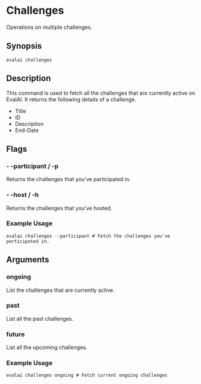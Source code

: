# Challenges

Operations on multiple challenges.

## Synopsis

    evalai challenges

## Description

This command is used to fetch all the challenges that are currently active on EvalAI. It returns the following details of a challenge.

- Title
- ID
- Description
- End-Date

## Flags

### - -participant / -p

Returns the challenges that you've participated in.

### - -host / -h

Returns the challenges that you've hosted.

### Example Usage

    evalai challenges --participant # Fetch the challenges you've participated in.

## Arguments

### ongoing

List the challenges that are currently active.

### past

List all the past challenges.

### future

List all the upcoming challenges.

### Example Usage

    evalai challenges ongoing # Fetch current ongoing challenges

